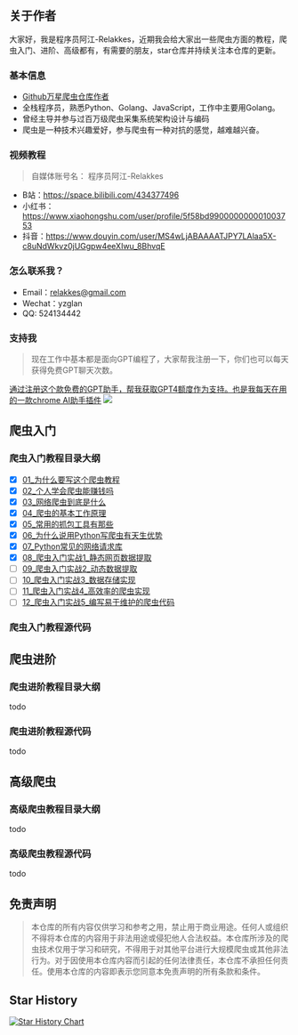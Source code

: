## 关于作者
大家好，我是程序员阿江-Relakkes，近期我会给大家出一些爬虫方面的教程，爬虫入门、进阶、高级都有，有需要的朋友，star仓库并持续关注本仓库的更新。
### 基本信息
- [Github万星爬虫仓库作者](https://github.com/NanmiCoder/MediaCrawler)
- 全栈程序员，熟悉Python、Golang、JavaScript，工作中主要用Golang。
- 曾经主导并参与过百万级爬虫采集系统架构设计与编码
- 爬虫是一种技术兴趣爱好，参与爬虫有一种对抗的感觉，越难越兴奋。

### 视频教程
> 自媒体账号名： 程序员阿江-Relakkes
- B站：https://space.bilibili.com/434377496
- 小红书：https://www.xiaohongshu.com/user/profile/5f58bd990000000001003753
- 抖音：https://www.douyin.com/user/MS4wLjABAAAATJPY7LAlaa5X-c8uNdWkvz0jUGgpw4eeXIwu_8BhvqE

### 怎么联系我？
- Email：relakkes@gmail.com
- Wechat：yzglan
- QQ: 524134442

### 支持我
> 现在工作中基本都是面向GPT编程了，大家帮我注册一下，你们也可以每天获得免费GPT聊天次数。

<a href="https://sider.ai/ad-land-redirect?source=github&p1=mi&p2=kk">通过注册这个款免费的GPT助手，帮我获取GPT4额度作为支持。也是我每天在用的一款chrome AI助手插件</a>
<a href="https://sider.ai/ad-land-redirect?source=github&p1=mi&p2=kk" target="_blank"><img src="https://s2.loli.net/2024/04/01/jK8drZ2bxTg67q9.png" ></a>


## 爬虫入门
### 爬虫入门教程目录大纲
- [x] [01_为什么要写这个爬虫教程](爬虫入门/01_为什么要写这个爬虫教程.md)
- [x] [02_个人学会爬虫能赚钱吗](爬虫入门/02_个人学会爬虫能赚钱吗.md)
- [x] [03_网络爬虫到底是什么](爬虫入门/03_网络爬虫到底是什么.md)
- [x] [04_爬虫的基本工作原理](爬虫入门/04_爬虫的基本工作原理.md)
- [x] [05_常用的抓包工具有那些](爬虫入门/05_常用的抓包工具有那些.md)
- [x] [06_为什么说用Python写爬虫有天生优势](爬虫入门/06_为什么说用Python写爬虫有天生优势.md)
- [x] [07_Python常见的网络请求库](爬虫入门/07_Python常见的网络请求库.md)
- [x] [08_爬虫入门实战1_静态网页数据提取](爬虫入门/08_爬虫入门实战1_静态网页数据提取.md)
- [ ] [09_爬虫入门实战2_动态数据提取](爬虫入门/09_爬虫入门实战2_动态数据提取.md)
- [ ] [10_爬虫入门实战3_数据存储实现](爬虫入门/10_爬虫入门实战3_数据存储实现.md)
- [ ] [11_爬虫入门实战4_高效率的爬虫实现](爬虫入门/11_爬虫入门实战4_高效率的爬虫实现.md)
- [ ] [12_爬虫入门实战5_编写易于维护的爬虫代码](爬虫入门/12_爬虫入门实战5_编写易于维护的爬虫代码.md)
### 爬虫入门教程源代码
 
## 爬虫进阶
### 爬虫进阶教程目录大纲
todo
### 爬虫进阶教程源代码
todo



## 高级爬虫
### 高级爬虫教程目录大纲
todo
### 高级爬虫教程源代码
todo


## 免责声明
>本仓库的所有内容仅供学习和参考之用，禁止用于商业用途。任何人或组织不得将本仓库的内容用于非法用途或侵犯他人合法权益。本仓库所涉及的爬虫技术仅用于学习和研究，不得用于对其他平台进行大规模爬虫或其他非法行为。对于因使用本仓库内容而引起的任何法律责任，本仓库不承担任何责任。使用本仓库的内容即表示您同意本免责声明的所有条款和条件。

## Star History

[![Star History Chart](https://api.star-history.com/svg?repos=NanmiCoder/CrawlerTutorial&type=Date)](https://star-history.com/#NanmiCoder/CrawlerTutorial&Date)